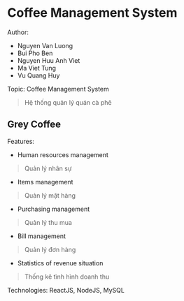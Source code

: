 # Coffee Management System
Author:
- Nguyen Van Luong
- Bui Pho Ben
- Nguyen Huu Anh Viet
- Ma Viet Tung
- Vu Quang Huy


Topic: Coffee Management System 
> Hệ thống quản lý quán cà phê

## Grey Coffee

Features:
- Human resources management 
> Quản lý nhân sự
- Items management 
> Quản lý mặt hàng
- Purchasing management 
> Quản lý thu mua
- Bill management 
> Quản lý đơn hàng
- Statistics of revenue situation 
> Thống kê tình hình doanh thu

Technologies: ReactJS, NodeJS, MySQL
